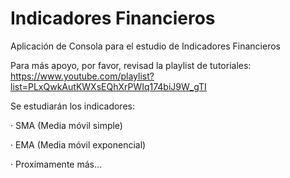 # Indicadores Financieros

Aplicación de Consola para el estudio de Indicadores Financieros

Para más apoyo, por favor, revisad la playlist de tutoriales:
https://www.youtube.com/playlist?list=PLxQwkAutKWXsEQhXrPWIq174biJ9W_gTI

Se estudiarán los indicadores:
  
  · SMA (Media móvil simple)
  
  · EMA (Media móvil exponencial)
  
  · Proximamente más...
